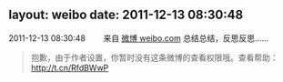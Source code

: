 layout: weibo
date: 2011-12-13 08:30:48
---
<meta name="referrer" content="no-referrer" />

2011-12-13 08:30:48  &nbsp;&nbsp;&nbsp;&nbsp;&nbsp;&nbsp; 来自 <a href="http://weibo.com/" rel="nofollow">微博 weibo.com</a>
总结总结，反思反思……
>  抱歉，由于作者设置，你暂时没有这条微博的查看权限哦。查看帮助：http://t.cn/RfdBWwP ​​​
